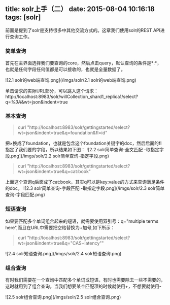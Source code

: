 title: solr上手（二）
date: 2015-08-04 10:16:18
tags: [solr]
---

前面是提到了solr是支持很多中其他交流方式的。这章我们使用solr的REST API进行查询工作。

### 简单查询
首先在主界面选择我们要查询的core，然后点击query，默认查询的条件是*:*，也就是任何字段任何值都是可以接收的，也就是全量数据了。

![2.1 solr的web端查询.png](/imgs/solr/2.1 solr的web端查询.png)

单击请求的实际URL部分，可以跳入这个请求：http://localhost:8983/solr/willCollection_shard1_replica1/select?q=*%3A*&wt=json&indent=true

### 基本查询
> curl "http://localhost:8983/solr/gettingstarted/select?wt=json&indent=true&q=foundation&fl=id"

把×换成了foundation，也就是包含这个foundation关键字的doc，然后后面的fl指定了我们要的字段，所以结果如下图：
![2.2 solr简单查询-全文匹配 -取指定字段.png](/imgs/solr/2.2 solr简单查询-指定字段.png)

> curl "http://localhost:8983/solr/gettingstarted/select?wt=json&indent=true&q=cat:book"

上面这个查询q后面成了cat:book，其实q可以是key:value的方式来查询满足条件的doc。
![2.3 solr简单查询-字段匹配 -取指定字段.png](/imgs/solr/2.3 solr简单查询-字段匹配.png)

### 短语查询
如果要匹配多个单词组合起来的短语，就需要使用双引号：q="multiple terms here",而且在URL中需要把空格替换为+加号,如下所示：
> curl "http://localhost:8983/solr/gettingstarted/select?wt=json&indent=true&q=\"CAS+latency\""

![2.4 solr短语查询.png](/imgs/solr/2.4 solr短语查询.png)

### 组合查询
有时我们需要在一个查询中匹配多个单词或短语，有时也需要除去一些不需要的，这时就用到了组合查询。当我们想要某个匹配项的时候就使用+，不想要就使用-

![2.5 solr组合查询.png](/imgs/solr/2.5 solr组合查询.png)
